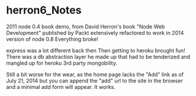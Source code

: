 herron6_Notes
=============

2011 node 0.4 book demo, from David Herron's book "Node Web Development" published by Packt
extensively refactored to work in 2014 version of node 0.8
Everything broke!

express was a lot different back then
Then getting to heroku brought fun! There was a db abstraction layer he made up that had to be tenderized and mangled up
for heroku 3rd party mongobility.

Still a bit worse for the wear, as the home page lacks the "Add" link as of July 21, 2014
but you can append the "add" url to the site in the browser and a minimal add form will appear. It works.
